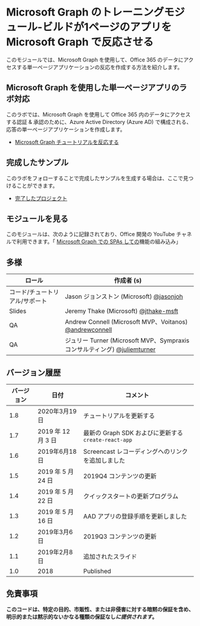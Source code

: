 # <a name="microsoft-graph-training-module---build-react-single-page-apps-with-microsoft-graph"></a>Microsoft Graph のトレーニングモジュール-ビルドが1ページのアプリを Microsoft Graph で反応させる

このモジュールでは、Microsoft Graph を使用して、Office 365 のデータにアクセスする単一ページアプリケーションの反応を作成する方法を紹介します。

## <a name="lab---react-single-page-apps-with-the-microsoft-graph"></a>Microsoft Graph を使用した単一ページアプリのラボ対応

このラボでは、Microsoft Graph を使用して Office 365 内のデータにアクセスする認証 & 承認のために、Azure Active Directory (Azure AD) で構成される、応答の単一ページアプリケーションを作成します。

- [Microsoft Graph チュートリアルを反応する](https://docs.microsoft.com/graph/training/react-tutorial)

## <a name="completed-sample"></a>完成したサンプル

このラボをフォローすることで完成したサンプルを生成する場合は、ここで見つけることができます。

- [完了したプロジェクト](demo)

## <a name="watch-the-module"></a>モジュールを見る

このモジュールは、次のように記録されており、Office 開発の YouTube チャネルで利用できます。「 [Microsoft Graph での SPAs しての](https://youtu.be/IghiKqly-HY)機能の組み込み」

## <a name="contributors"></a>多様

|           ロール           |                                           作成者 (s)                                           |
| ------------------------- | --------------------------------------------------------------------------------------------- |
| コード/チュートリアル/サポート | Jason ジョンストン (Microsoft) [@jasonjoh](//github.com/jasonjoh)                                 |
| Slides                    | Jeremy Thake (Microsoft) [@jthake-msft](//github.com/jthake-msft)                             |
| QA                        | Andrew Connell (Microsoft MVP、Voitanos) [@andrewconnell](//github.com/andrewconnell)         |
| QA                        | ジュリー Turner (Microsoft MVP、Sympraxis コンサルティング) [@juliemturner](//github.com/juliemturner) |

## <a name="version-history"></a>バージョン履歴

| バージョン |       日付       |              コメント              |
| ------- | ---------------- | ---------------------------------- |
| 1.8     | 2020年3月19日   | チュートリアルを更新する                   |
| 1.7     | 2019 年 12 月 3 日 | 最新の Graph SDK およびに更新する`create-react-app` |
| 1.6     | 2019年6月18日    | Screencast レコーディングへのリンクを追加しました |
| 1.5     | 2019 年 5 月 24 日     | 2019Q4 コンテンツの更新             |
| 1.4     | 2019 年 5 月 22 日     | クイックスタートの更新プログラム                 |
| 1.3     | 2019 年 5 月 16 日     | AAD アプリの登録手順を更新しました |
| 1.2     | 2019年3月6日    | 2019Q3 コンテンツの更新             |
| 1.1     | 2019年2月8日 | 追加されたスライド                       |
| 1.0     | 2018             | Published                          |

## <a name="disclaimer"></a>免責事項

**このコードは、特定の目的、市販性、または非侵害に対する暗黙の保証を含め、明示的または黙示的ないかなる種類の保証なし*に提供されます*。**
